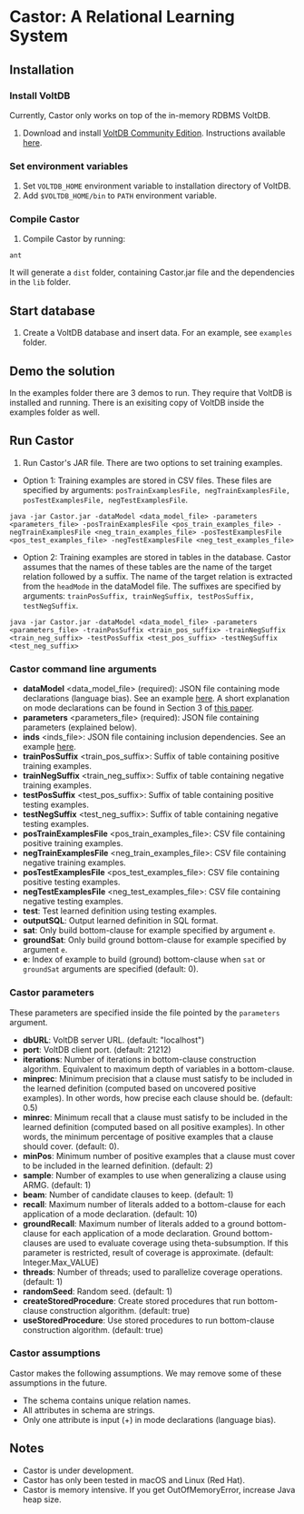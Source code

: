 # Castor: A Relational Learning System

## Installation

### Install VoltDB
Currently, Castor only works on top of the in-memory RDBMS VoltDB.

1. Download and install [VoltDB Community Edition](https://github.com/VoltDB/voltdb). Instructions available [here](https://github.com/VoltDB/voltdb/wiki/Building-VoltDB).

### Set environment variables
1. Set `VOLTDB_HOME` environment variable to installation directory of VoltDB.
2. Add `$VOLTDB_HOME/bin` to `PATH` environment variable.

### Compile Castor
1. Compile Castor by running:
```
ant
```
It will generate a `dist` folder, containing Castor.jar file and the dependencies in the `lib` folder.


## Start database
1. Create a VoltDB database and insert data. For an example, see `examples` folder.

## Demo the solution
In the examples folder there are 3 demos to run. They require that VoltDB is installed and running.
There is an exisiting copy of VoltDB inside the examples folder as well.


## Run Castor
1. Run Castor's JAR file. There are two options to set training examples. 
- Option 1: Training examples are stored in CSV files. These files are specified by arguments: `posTrainExamplesFile, negTrainExamplesFile, posTestExamplesFile, negTestExamplesFile`.
```
java -jar Castor.jar -dataModel <data_model_file> -parameters <parameters_file> -posTrainExamplesFile <pos_train_examples_file> -negTrainExamplesFile <neg_train_examples_file> -posTestExamplesFile <pos_test_examples_file> -negTestExamplesFile <neg_test_examples_file>
```
- Option 2: Training examples are stored in tables in the database. Castor assumes that the names of these tables are the name of the target relation followed by a suffix. The name of the target relation is extracted from the `headMode` in the dataModel file. The suffixes are specified by arguments: `trainPosSuffix, trainNegSuffix, testPosSuffix, testNegSuffix`.
```
java -jar Castor.jar -dataModel <data_model_file> -parameters <parameters_file> -trainPosSuffix <train_pos_suffix> -trainNegSuffix <train_neg_suffix> -testPosSuffix <test_pos_suffix> -testNegSuffix <test_neg_suffix>
```

### Castor command line arguments
- **dataModel** &lt;data_model_file&gt; (required): JSON file containing mode declarations (language bias). See an example [here](https://github.com/jpicado/Castor/blob/master/examples/uwcse/castor-input/datamodel.json). A short explanation on mode declarations can be found in Section 3 of [this paper](https://arxiv.org/abs/1710.01420).
- **parameters** &lt;parameters_file&gt; (required): JSON file containing parameters (explained below).
- **inds** &lt;inds_file&gt;: JSON file containing inclusion dependencies. See an example [here](https://github.com/jpicado/Castor/blob/master/examples/uwcse/castor-input/inds.json).
- **trainPosSuffix** &lt;train_pos_suffix&gt;: Suffix of table containing positive training examples.
- **trainNegSuffix** &lt;train_neg_suffix&gt;: Suffix of table containing negative training examples.
- **testPosSuffix** &lt;test_pos_suffix&gt;: Suffix of table containing positive testing examples.
- **testNegSuffix** &lt;test_neg_suffix&gt;: Suffix of table containing negative testing examples.
- **posTrainExamplesFile** &lt;pos_train_examples_file&gt;: CSV file containing positive training examples.
- **negTrainExamplesFile** &lt;neg_train_examples_file&gt;: CSV file containing negative training examples.
- **posTestExamplesFile** &lt;pos_test_examples_file&gt;: CSV file containing positive testing examples.
- **negTestExamplesFile** &lt;neg_test_examples_file&gt;: CSV file containing negative testing examples.
- **test**: Test learned definition using testing examples.
- **outputSQL**: Output learned definition in SQL format.
- **sat**: Only build bottom-clause for example specified by argument `e`.
- **groundSat**: Only build ground bottom-clause for example specified by argument `e`.
- **e**: Index of example to build (ground) bottom-clause when `sat` or `groundSat` arguments are specified (default: 0).

### Castor parameters
These parameters are specified inside the file pointed by the `parameters` argument.
- **dbURL**: VoltDB server URL. (default: "localhost")
- **port**: VoltDB client port. (default: 21212)
- **iterations**: Number of iterations in bottom-clause construction algorithm. Equivalent to maximum depth of variables in a bottom-clause.
- **minprec**: Minimum precision that a clause must satisfy to be included in the learned definition (computed based on uncovered positive examples). In other words, how precise each clause should be. (default: 0.5)
- **minrec**: Minimum recall that a clause must satisfy to be included in the learned definition (computed based on all positive examples). In other words, the minimum percentage of positive examples that a clause should cover. (default: 0).
- **minPos**: Minimum number of positive examples that a clause must cover to be included in the learned definition. (default: 2)
- **sample**: Number of examples to use when generalizing a clause using ARMG. (default: 1)
- **beam**: Number of candidate clauses to keep. (default: 1)
- **recall**: Maximum number of literals added to a bottom-clause for each application of a mode declaration. (default: 10)
- **groundRecall**: Maximum number of literals added to a ground bottom-clause for each application of a mode declaration. Ground bottom-clauses are used to evaluate coverage using theta-subsumption. If this parameter is restricted, result of coverage is approximate. (default: Integer.Max_VALUE)
- **threads**: Number of threads; used to parallelize coverage operations. (default: 1)
- **randomSeed**: Random seed. (default: 1)
- **createStoredProcedure**: Create stored procedures that run bottom-clause construction algorithm. (default: true)
- **useStoredProcedure**: Use stored procedures to run bottom-clause construction algorithm. (default: true)


### Castor assumptions
Castor makes the following assumptions. We may remove some of these assumptions in the future.
- The schema contains unique relation names.
- All attributes in schema are strings.
- Only one attribute is input (+) in mode declarations (language bias).



## Notes
- Castor is under development.
- Castor has only been tested in macOS and Linux (Red Hat).
- Castor is memory intensive. If you get OutOfMemoryError, increase Java heap size.
```
